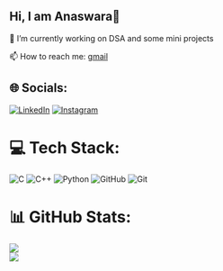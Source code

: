 ## Hi, I am Anaswara👋

🔭 I’m currently working on DSA and some mini projects

📫 How to reach me: [gmail](anaswara2130@gmail.com)



## 🌐 Socials:
[![LinkedIn](https://img.shields.io/badge/LinkedIn-%230077B5.svg?logo=linkedin&logoColor=white)](https://linkedin.com/in/anaswara-r-krishnan) [![Instagram](https://img.shields.io/badge/Instagram-%23E4405F.svg?logo=Instagram&logoColor=white)](https://instagram.com/_.anaswara.r_) 

# 💻 Tech Stack:
![C](https://img.shields.io/badge/c-%2300599C.svg?style=for-the-badge&logo=c&logoColor=white) ![C++](https://img.shields.io/badge/c++-%2300599C.svg?style=for-the-badge&logo=c%2B%2B&logoColor=white) ![Python](https://img.shields.io/badge/python-3670A0?style=for-the-badge&logo=python&logoColor=ffdd54) ![GitHub](https://img.shields.io/badge/github-%23121011.svg?style=for-the-badge&logo=github&logoColor=white) ![Git](https://img.shields.io/badge/git-%23F05033.svg?style=for-the-badge&logo=git&logoColor=white)
# 📊 GitHub Stats:
![](https://github-readme-streak-stats.herokuapp.com/?user=anaswara1000&theme=dark&hide_border=true)<br/>
![](https://github-readme-stats.vercel.app/api/top-langs/?username=anaswara1000&theme=dark&hide_border=true&include_all_commits=true&count_private=true&layout=compact)




